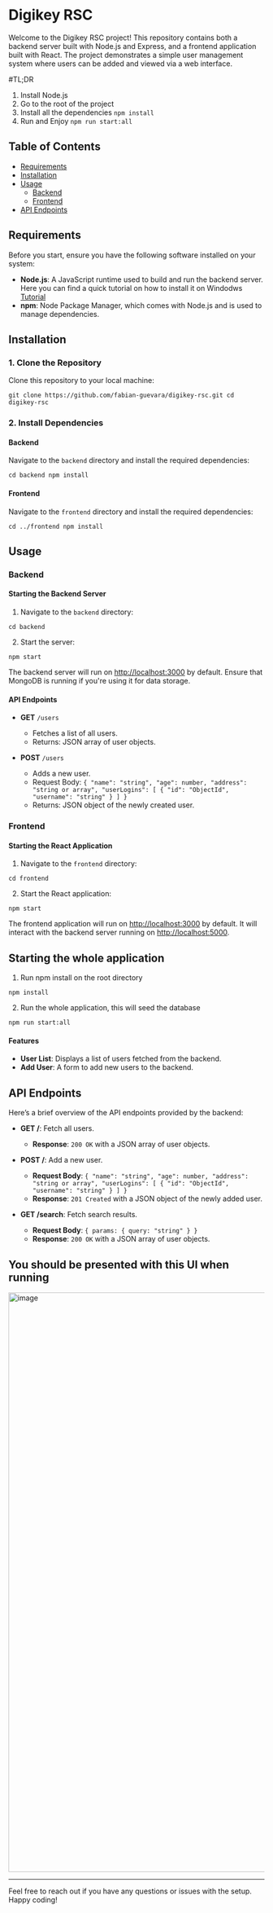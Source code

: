 

# Digikey RSC

Welcome to the Digikey RSC project! This repository contains both a backend server built with Node.js and Express, and a frontend application built with React. The project demonstrates a simple user management system where users can be added and viewed via a web interface.

#TL;DR

1. Install Node.js
2. Go to the root of the project
3. Install all the dependencies
   `npm install`
4. Run and Enjoy
   `npm run start:all`


## Table of Contents

- [Requirements](#requirements)
- [Installation](#installation)
- [Usage](#usage)
  - [Backend](#backend)
  - [Frontend](#frontend)
- [API Endpoints](#api-endpoints)


## Requirements

Before you start, ensure you have the following software installed on your system:

- **Node.js**: A JavaScript runtime used to build and run the backend server. Here you can find a quick tutorial on how to install it on Windodws [Tutorial](https://www.youtube.com/watch?v=1Rmb6bkGpG0)
- **npm**: Node Package Manager, which comes with Node.js and is used to manage dependencies.



## Installation

### 1. Clone the Repository

Clone this repository to your local machine:

`git clone https://github.com/fabian-guevara/digikey-rsc.git
cd digikey-rsc`

### 2. Install Dependencies

#### Backend

Navigate to the `backend` directory and install the required dependencies:

`cd backend
npm install`

#### Frontend

Navigate to the `frontend` directory and install the required dependencies:

`cd ../frontend
npm install`

## Usage

### Backend

#### Starting the Backend Server

1. Navigate to the `backend` directory:

`cd backend`

2. Start the server:

`npm start`

   The backend server will run on [http://localhost:3000](http://localhost:5000) by default. Ensure that MongoDB is running if you're using it for data storage.

#### API Endpoints

- **GET** `/users`
  - Fetches a list of all users.
  - Returns: JSON array of user objects.

- **POST** `/users`
  - Adds a new user.
  - Request Body: `{ "name": "string", "age": number, "address": "string or array", "userLogins": [ { "id": "ObjectId", "username": "string" } ] }`
  - Returns: JSON object of the newly created user.

### Frontend

#### Starting the React Application

1. Navigate to the `frontend` directory:

`cd frontend`

2. Start the React application:

`npm start`

   The frontend application will run on [http://localhost:3000](http://localhost:3000) by default. It will interact with the backend server running on [http://localhost:5000](http://localhost:5000).

## Starting the whole application

1. Run npm install on the root directory

  `npm install`

2. Run the whole application, this will seed the database 
  
   
`npm run start:all`

#### Features

- **User List**: Displays a list of users fetched from the backend.
- **Add User**: A form to add new users to the backend.

## API Endpoints

Here’s a brief overview of the API endpoints provided by the backend:

- **GET /**: Fetch all users.
  - **Response**: `200 OK` with a JSON array of user objects.

- **POST /**: Add a new user.
  - **Request Body**: `{ "name": "string", "age": number, "address": "string or array", "userLogins": [ { "id": "ObjectId", "username": "string" } ] }`
  - **Response**: `201 Created` with a JSON object of the newly added user.

- **GET /search**: Fetch search results.
  - **Request Body**: `{ params: { query: "string" } }`
  - **Response**: `200 OK` with a JSON array of user objects.

## You should be presented with this UI when running 
<img width="1138" alt="image" src="https://github.com/user-attachments/assets/4048981e-5634-47b2-b076-d63fea8e0ab1">


---

Feel free to reach out if you have any questions or issues with the setup. Happy coding!
